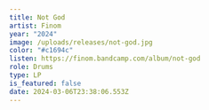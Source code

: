 ```yaml
---
title: Not God
artist: Finom
year: "2024"
image: /uploads/releases/not-god.jpg
color: "#c1694c"
listen: https://finom.bandcamp.com/album/not-god
role: Drums
type: LP
is_featured: false
date: 2024-03-06T23:38:06.553Z
---
```

